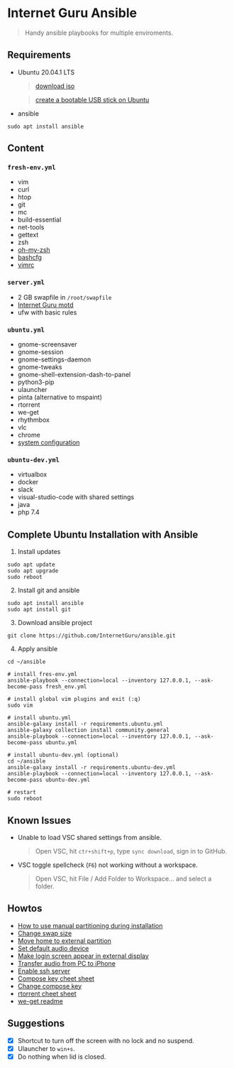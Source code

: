 # Internet Guru Ansible

> Handy ansible playbooks for multiple enviroments.

## Requirements

- Ubuntu 20.04.1 LTS
  > [download iso](https://releases.ubuntu.com/20.04/ubuntu-20.04.1-desktop-amd64.iso)
  
  > [create a bootable USB stick on Ubuntu](https://ubuntu.com/tutorials/create-a-usb-stick-on-ubuntu#1-overview)
- ansible
```
sudo apt install ansible
```

## Content

### `fresh-env.yml`

- vim
- curl
- htop
- git
- mc
- build-essential
- net-tools
- gettext
- zsh
- [oh-my-zsh](https://github.com/ohmyzsh/ohmyzsh)
- [bashcfg](https://bitbucket.org/igwr/bashcfg)
- [vimrc](https://github.com/petrzpav/vimrc)

### `server.yml`

- 2 GB swapfile in `/root/swapfile`
- [Internet Guru motd](https://github.com/InternetGuru/ansible/blob/master/res/20-ig)
- ufw with basic rules

### `ubuntu.yml`

- gnome-screensaver 
- gnome-session
- gnome-settings-daemon
- gnome-tweaks
- gnome-shell-extension-dash-to-panel
- python3-pip
- ulauncher
- pinta (alternative to mspaint)
- rtorrent
- we-get
- rhythmbox
- vlc
- chrome
- [system configuration](https://github.com/InternetGuru/ansible/blob/master/tasks/ubuntucfg.yml)

### `ubuntu-dev.yml`

- virtualbox
- docker
- slack
- visual-studio-code with shared settings
- java
- php 7.4

## Complete Ubuntu Installation with Ansible

1. Install updates
```
sudo apt update
sudo apt upgrade
sudo reboot
```

2. Install git and ansible
```
sudo apt install ansible
sudo apt install git
```

3. Download ansible project
```
git clone https://github.com/InternetGuru/ansible.git
```

4. Apply ansible
```
cd ~/ansible

# install fres-env.yml
ansible-playbook --connection=local --inventory 127.0.0.1, --ask-become-pass fresh_env.yml

# install global vim plugins and exit (:q)
sudo vim

# install ubuntu.yml
ansible-galaxy install -r requirements.ubuntu.yml
ansible-galaxy collection install community.general
ansible-playbook --connection=local --inventory 127.0.0.1, --ask-become-pass ubuntu.yml

# install ubuntu-dev.yml (optional)
cd ~/ansible
ansible-galaxy install -r requirements.ubuntu-dev.yml
ansible-playbook --connection=local --inventory 127.0.0.1, --ask-become-pass ubuntu-dev.yml

# restart
sudo reboot
```

## Known Issues

- Unable to load VSC shared settings from ansible.
  > Open VSC, hit `ctr+shift+p`, type `sync download`, sign in to GitHub.
- VSC toggle spellcheck (`F6`) not working without a workspace.
  > Open VSC, hit File / Add Folder to Workspace… and select a folder.

## Howtos

- [How to use manual partitioning during installation](https://askubuntu.com/questions/343268/how-to-use-manual-partitioning-during-installation)
- [Change swap size](https://bogdancornianu.com/change-swap-size-in-ubuntu/)
- [Move home to external partition](https://www.tecmint.com/move-home-directory-to-new-partition-disk-in-linux/)
- [Set default audio device](https://askubuntu.com/questions/1038490/how-do-you-set-a-default-audio-output-device-in-ubuntu-18-04)
- [Make login screen appear in external display](https://askubuntu.com/questions/1043337/is-there-to-make-the-login-screen-appear-on-the-external-display-in-18-04)
- [Transfer audio from PC to iPhone](https://www.groovypost.com/howto/howto/sync-your-iphone-or-ipod-touch-in-ubuntu/)
- [Enable ssh server](https://linuxize.com/post/how-to-enable-ssh-on-ubuntu-18-04/)
- [Compose key cheet sheet](https://tuttle.github.io/python-useful/compose-key-cheat-sheet.html)
- [Change compose key](https://askubuntu.com/questions/70784/how-can-i-enable-compose-key)
- [rtorrent cheet sheet](https://devhints.io/rtorrent)
- [we-get readme](https://github.com/rachmadaniHaryono/we-get)

## Suggestions

- [x] Shortcut to turn off the screen with no lock and no suspend.
- [x] Ulauncher to `win+s`.
- [x] Do nothing when lid is closed.
